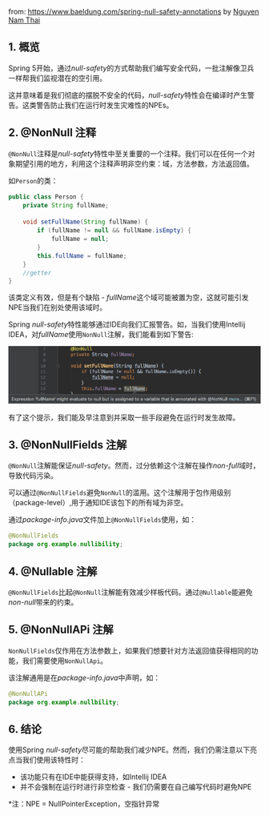 from: https://www.baeldung.com/spring-null-safety-annotations
by [Nguyen Nam Thai](https://www.baeldung.com/author/namthai-nguyen/)

## 1. 概览

Spring 5开始，通过*null-safety*的方式帮助我们编写安全代码，一批注解像卫兵一样帮我们监视潜在的空引用。

这并意味着是我们彻底的摆脱不安全的代码，*null-safety*特性会在编译时产生警告。这类警告防止我们在运行时发生灾难性的NPEs。



## 2. @NonNull 注释

`@NonNull`注释是*null-safety*特性中至关重要的一个注释。我们可以在任何一个对象期望引用的地方，利用这个注释声明非空约束：域，方法参数，方法返回值。

如`Person`的类：

```java
public class Person {
    private String fullName;
    
    void setFullName(String fullName) {
        if (fullName != null && fullName.isEmpty) {
            fullName = null;
        }
        this.fullName = fullName;
    }
    //getter
}
```

该类定义有效，但是有个缺陷 - *fullName*这个域可能被置为空，这就可能引发NPE当我们在别处使用该域时。

Spring *null-safety*特性能够通过IDE向我们汇报警告。如，当我们使用Intellij IDEA，对*fullName*使用`NonNull`注解，我们能看到如下警告:

![nonnull-annotation](https://github.com/Diorch/diorch.github.io/blob/master/pic/nonnul-annotation.png)

有了这个提示，我们能及早注意到并采取一些手段避免在运行时发生故障。



## 3. @NonNullFields 注解

`@NonNull`注解能保证*null-safety*。然而，过分依赖这个注解在操作*non-full*域时，导致代码污染。

可以通过`@NonNullFields`避免`NonNull`的滥用。这个注解用于包作用级别（package-level）,用于通知IDE该包下的所有域为非空。

通过*package-info.java*文件加上`@NonNullFields`使用，如：

```java
@NonNullFields
package org.example.nullibility;
```



## 4. @Nullable 注解

`@NonNullFields`比起`@NonNull`注解能有效减少样板代码。通过`@Nullable`能避免*non-null*带来的约束。



## 5. @NonNullAPi 注解

`NonNullFields`仅作用在方法参数上，如果我们想要针对方法返回值获得相同的功能，我们需要使用`NonNullApi`。

该注解通用是在*package-info.java*中声明，如：

```java
@NonNullAPi
package org.example.nullbility;
```



## 6. 结论

使用Spring *null-safety*尽可能的帮助我们减少NPE。然而，我们仍需注意以下亮点当我们使用该特性时：

* 该功能只有在IDE中能获得支持，如Intellij IDEA
* 并不会强制在运行时进行非空检查 - 我们仍需要在自己编写代码时避免NPE





*注：NPE = NullPointerException，空指针异常